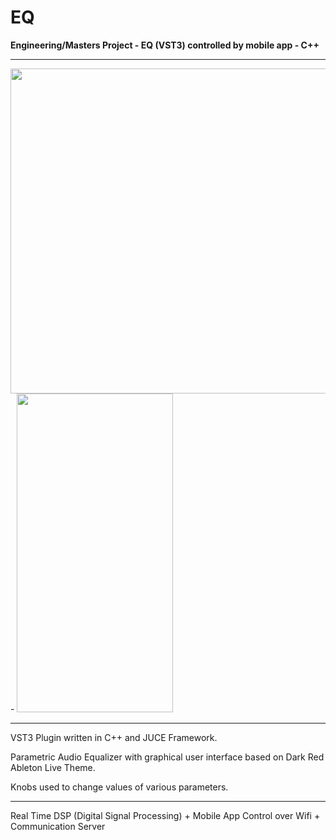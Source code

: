 # EQ
**Engineering/Masters Project - EQ (VST3) controlled by mobile app - C++**

- - -

<img src="https://user-images.githubusercontent.com/96893372/221721677-b8116842-d998-4318-b514-630adf76e625.png" width="670" height="520">
-
<img src="https://user-images.githubusercontent.com/96893372/221721686-aef98269-bfb9-4260-b402-d5be68b13285.png" width="250" height="510"> 

- - -

VST3 Plugin written in C++ and JUCE Framework.

Parametric Audio Equalizer with graphical user interface based on Dark Red Ableton Live Theme.

Knobs used to change values of various parameters.

- - -

Real Time DSP (Digital Signal Processing) + Mobile App Control over Wifi + Communication Server
